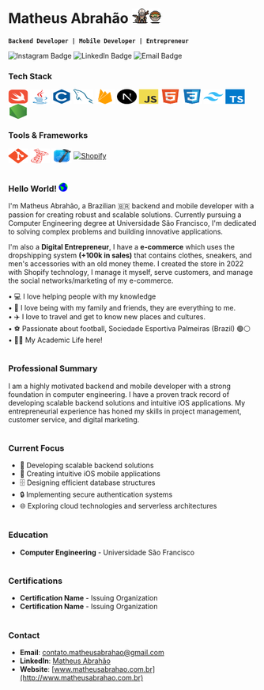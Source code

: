 # Matheus Abrahão <animated-image data-catalyst="" style="width: 30px;"><a target="_blank" rel="noopener noreferrer" href="./assets/mandalorian.gif" data-target="animated-image.originalLink"><img src="./assets/mandalorian.gif" height="30px" style="max-width: 100%; display: inline-block;" data-target="animated-image.originalImage"></a></animated-image>

**`Backend Developer | Mobile Developer | Entrepreneur`**

<p dir="auto">
  <a href="https://www.instagram.com/abrahao.dev" style="text-decoration: none;">
    <img src="https://img.shields.io/badge/Instagram-%23E4405F.svg?&style=flat-square&logo=instagram&logoColor=white&color=071A2C" alt="Instagram Badge" style="max-width: 100%;">
  </a>
  <a href="https://www.linkedin.com/in/matheus-abrah%C3%A3o-1a7aa5246/" style="text-decoration: none;">
    <img src="https://img.shields.io/badge/LinkedIn-%230071A2.svg?&style=flat-square&logo=linkedin&logoColor=white&color=071A2C" alt="LinkedIn Badge" style="max-width: 100%;">
  </a>
  <a href="mailto:contato.matheusabrahao@gmail.com" style="text-decoration: none;">
    <img src="https://img.shields.io/badge/Email-D14836?style=flat-square&logo=gmail&logoColor=white&color=071A2C" alt="Email Badge" style="max-width: 100%;">
  </a>
</p>

### Tech Stack
<a href="#"><img align="center" alt="Swift" height="30" width="40" src="https://raw.githubusercontent.com/devicons/devicon/master/icons/swift/swift-original.svg"></a>
<a href="#"><img align="center" alt="Java" height="30" width="40" src="https://raw.githubusercontent.com/devicons/devicon/master/icons/java/java-original.svg"></a>
<a href="#"><img align="center" alt="C" height="30" width="40" src="https://raw.githubusercontent.com/devicons/devicon/master/icons/c/c-plain.svg"></a>
<a href="#"><img align="center" alt="SQL" height="30" width="40" src="https://raw.githubusercontent.com/devicons/devicon/master/icons/mysql/mysql-original.svg"></a>
<a href="#"><img align="center" alt="Firebase" height="30" width="40" src="https://raw.githubusercontent.com/devicons/devicon/master/icons/firebase/firebase-plain.svg"></a>
<a href="#"><img align="center" alt="Next.js" height="30" width="40" src="https://raw.githubusercontent.com/devicons/devicon/master/icons/nextjs/nextjs-original.svg"></a>
<a href="#"><img align="center" alt="JavaScript" height="30" width="40" src="https://raw.githubusercontent.com/devicons/devicon/master/icons/javascript/javascript-original.svg"></a>
<a href="#"><img align="center" alt="HTML" height="30" width="40" src="https://raw.githubusercontent.com/devicons/devicon/master/icons/html5/html5-original.svg"></a>
<a href="#"><img align="center" alt="CSS" height="30" width="40" src="https://raw.githubusercontent.com/devicons/devicon/master/icons/css3/css3-original.svg"></a>
<a href="#"><img align="center" alt="Tailwind CSS" height="30" width="40" src="https://raw.githubusercontent.com/devicons/devicon/master/icons/tailwindcss/tailwindcss-plain.svg"></a>
<a href="#"><img align="center" alt="TypeScript" height="30" width="40" src="https://raw.githubusercontent.com/devicons/devicon/master/icons/typescript/typescript-original.svg"></a>
<a href="#"><img align="center" alt="Node.js" height="30" width="40" src="https://raw.githubusercontent.com/devicons/devicon/master/icons/nodejs/nodejs-original.svg"></a>

### Tools & Frameworks
<a href="#"><img align="center" alt="Git" height="30" width="40" src="https://raw.githubusercontent.com/devicons/devicon/master/icons/git/git-original.svg"></a>
<a href="#"><img align="center" alt="Microsoft SQL Server" height="30" width="40" src="https://raw.githubusercontent.com/devicons/devicon/master/icons/microsoftsqlserver/microsoftsqlserver-plain.svg"></a>
<a href="#"><img align="center" alt="Xcode" height="30" width="40" src="https://raw.githubusercontent.com/devicons/devicon/master/icons/xcode/xcode-original.svg"></a>
<a href="#"><img align="center" alt="Shopify" height="30" width="40" src="https://raw.githubusercontent.com/devicons/devicon/master/icons/shopify/shopify-original.svg"></a>

#

### Hello World! <animated-image data-catalyst="" style="width: 18px;"><a target="_blank" rel="noopener noreferrer" href="./assets/earth.gif" data-target="animated-image.originalLink"><img src="./assets/earth.gif" height="18px" style="max-width: 100%; display: inline-block;" data-target="animated-image.originalImage"></a></animated-image>
I'm Matheus Abrahão, a Brazilian 🇧🇷 backend and mobile developer with a passion for creating robust and scalable solutions. Currently pursuing a Computer Engineering degree at Universidade São Francisco, I'm dedicated to solving complex problems and building innovative applications.

I'm also a <strong>Digital Entrepreneur</strong>, I have a <strong>e-commerce</strong> which uses the dropshipping system <strong>(+100k in sales)</strong> that contains clothes, sneakers, and men's accessories with an old money theme. I created the store in 2022 with Shopify technology, I manage it myself, serve customers, and manage the social networks/marketing of my e-commerce.

   • 💻 I love helping people with my knowledge <br>
   • 🏡 I love being with my family and friends, they are everything to me. <br>
   • ✈️ I love to travel and get to know new places and cultures. <br>
   • ⚽ Passionate about football, Sociedade Esportiva Palmeiras (Brazil) 🟢⚪️ <br>
   • 👨‍🎓 My Academic Life here!

#

### Professional Summary
I am a highly motivated backend and mobile developer with a strong foundation in computer engineering. I have a proven track record of developing scalable backend solutions and intuitive iOS applications. My entrepreneurial experience has honed my skills in project management, customer service, and digital marketing.

#

### Current Focus
- 🚀 Developing scalable backend solutions
- 📱 Creating intuitive iOS mobile applications
- 🗄️ Designing efficient database structures
- 🔒 Implementing secure authentication systems
- 🌐 Exploring cloud technologies and serverless architectures

#

### Education
- **Computer Engineering** - Universidade São Francisco

#

### Certifications
- **Certification Name** - Issuing Organization
- **Certification Name** - Issuing Organization

#

### Contact
- **Email**: [contato.matheusabrahao@gmail.com](mailto:contato.matheusabrahao@gmail.com)
- **LinkedIn**: [Matheus Abrahão](https://www.linkedin.com/in/matheus-abrah%C3%A3o-1a7aa5246/)
- **Website**: [www.matheusabrahao.com.br](http://www.matheusabrahao.com.br)

#

